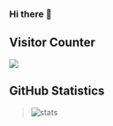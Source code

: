 ### Hi there 👋


## Visitor Counter
  <img src="https://profile-counter.glitch.me/fayynt/count.svg" />
 

## GitHub Statistics




>![stats](https://github-readme-stats.vercel.app/api?username=fayynt&show_icons=true&title_color=4C4CFF&icon_color=4C4CFF&text_color=9f9f9f&bg_color=151515&count_private=true)

